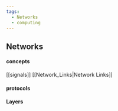 ```yaml
---
tags:
  - Networks
  - computing
---
```

## Networks

#### concepts
[[signals]]
[[Network_Links|Network Links]]
#### protocols
#### Layers